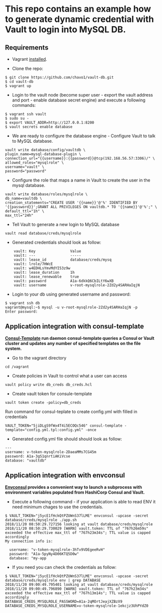 # This repo contains an example how to generate dynamic credential with Vault to login into MySQL DB.

## Requirements

- Vagrant [installed](https://www.vagrantup.com/docs/installation/).

- Clone the repo:
```
$ git clone https://github.com/chavo1/vault-db.git
$ cd vault-db
$ vagrant up
```

- Login to the vault node (become super user - export the vault address and port - enable database secret engine) and execute a following commands:
```
$ vagrant ssh vault
$ sudo su -
$ export VAULT_ADDR=http://127.0.0.1:8200
$ vault secrets enable database
```

- We are ready to configure the database engine - Configure Vault to talk to MySQL database.
```
vault write database/config/vaultdb \
plugin_name=mysql-database-plugin \
connection_url="{{username}}:{{password}}@tcp(192.168.56.57:3306)/" \
allowed_roles="mysqlrole" \
username="vault" \
password="password"
```

- Configure the role that maps a name in Vault to create the user in the mysql database.
```
vault write database/roles/mysqlrole \
db_name=vaultdb \
creation_statements="CREATE USER '{{name}}'@'%' IDENTIFIED BY '{{password}}';GRANT ALL PRIVILEGES ON vaultdb.* TO '{{name}}'@'%';" \
default_ttl="1h" \
max_ttl="24h"
```

- Tell Vault to generate a new login to MySQL database
```
vault read database/creds/mysqlrole
```

- Generated credentials should look as follow:
```
    vault: Key                Value
    vault: ---                -----
    vault: lease_id           database/creds/mysq
    vault: lrole/7HWcE
    vault: w4EDHLsYmvMdYI53z9w
    vault: lease_duration     1h
    vault: lease_renewable    true
    vault: password           A1a-6dkkQ6CbILtY6wXB
    vault: username           v-root-mysqlrole-2Zd2y4SARHaIqjN
```

- Login to your db using generated username and password:
```
$ vagrant ssh db
vagrant@mysql:~$ mysql -u v-root-mysqlrole-2Zd2y4SARHaIqjN -p
Enter password:
```

## Application integration with consul-template

**[Consul-Template](https://github.com/hashicorp/consul-template) run daemon consul-template queries a Consul or Vault cluster and updates any number of specified templates on the file system.**

- Go to the vagrant directory
```
cd /vagrant
```

- Create policies in Vault to control what a user can access
```
vault policy write db_creds db_creds.hcl
```

- Create vault token for consule-template
```
vault token create -policy=db_creds
```

Run command for consul-teplate to create config.yml with filled in credentials
```
VAULT_TOKEN="5jiDLgS9fWx4T4i5ECOQc546" consul-template -template="config.yml.tpl:config.yml" -once
```

- Generated config.yml file should should look as follow:
```
---
username: v-token-mysqlrole-2DaeaMMs7CG45m
password: A1a-3gS1qnrtiAKiVcse
database: "vaultdb"
```

## Application integration with envconsul

**[Envconsul](https://github.com/hashicorp/envconsul) provides a convenient way to launch a subprocess with environment variables populated from HashiCorp Consul and Vault.**

- Execute a following command - if your application is able to read ENV it need minimum chages to use the credentials. 
```
$ VAULT_TOKEN="j5ycE1fHckQtPZUWnS37lLME" envconsul -upcase -secret database/creds/mysqlrole ./app.sh
2018/11/20 08:50:29.727156 looking at vault database/creds/mysqlrole
2018/11/20 08:50:29.730029 [WARN] vault.token: TTL of "767h26m59s" exceeded the effective max_ttl of "767h23m34s"; TTL value is capped accordingly
My connection info is:

  username: "v-token-mysqlrole-3hTv9VDEgeeRvH"
  password: "A1a-5pyNy4D06KTQ5D0w"
  database: "my-app
```

- If you need you can check the credentials as follow:
```
$ VAULT_TOKEN="j5ycE1fHckQtPZUWnS37lLME" envconsul -upcase -secret database/creds/mysqlrole env | grep DATABASE
2018/11/20 09:00:49.795401 looking at vault database/creds/mysqlrole
2018/11/20 09:00:49.796890 [WARN] vault.token: TTL of "767h23m34s" exceeded the effective max_ttl of "767h13m14s"; TTL value is capped accordingly
DATABASE_CREDS_MYSQLROLE_PASSWORD=A1a-2qMOrtJeajXZBzX9
DATABASE_CREDS_MYSQLROLE_USERNAME=v-token-mysqlrole-1ekcjz3UhPYdZ0
```
